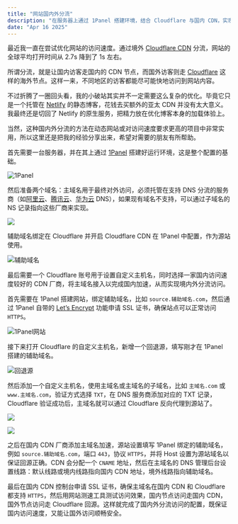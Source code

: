 ```yaml
---
title: "网站国内外分流"
description: "在服务器上通过 1Panel 搭建环境，结合 Cloudflare 与国内 CDN，实现主域名和辅助域名的分流解析。境内访问可走国内 CDN 提升速度，境外访问则通过 Cloudflare 回源，既能保证稳定高效，又能兼顾安全与灵活性。"
date: "Apr 16 2025"
---
```

最近我一直在尝试优化网站的访问速度。通过境外 [Cloudflare CDN](https://www.cloudflare.com/zh-cn/application-services/products/cdn) 分流，网站的全球平均打开时间从 2.7s 降到了 1s 左右。

所谓分流，就是让国内访客走国内的 CDN 节点，而国外访客则走 [Cloudflare](https://www.cloudflare.com) 这样的海外节点。这样一来，不同地区的访客都能尽可能快地访问到网站内容。

不过折腾了一圈回头看，我的小破站其实并不一定需要这么复杂的优化。毕竟它只是一个托管在 [Netlify](https://www.netlify.com) 的静态博客，花钱去买额外的亚太 CDN 并没有太大意义。我最终还是切回了 Netlify 的原生服务，把精力放在优化博客本身的加载体验上。

当然，这种国内外分流的方法在动态网站或对访问速度要求更高的项目中非常实用，所以这里还是把我的经验分享出来，希望对需要的朋友有所帮助。

首先需要一台服务器，并在其上通过 [1Panel](https://1panel.cn) 搭建好运行环境，这是整个配置的基础。

![1Panel](https://i.284628.xyz/kylszJUe.webp)

然后准备两个域名：主域名用于最终对外访问，必须托管在支持 DNS 分流的服务商（如[阿里云](https://wanwang.aliyun.com/domain/dns)、[腾讯云](https://cloud.tencent.com/product/dns)、[华为云](https://www.huaweicloud.com/product/dns.html) DNS），如果现有域名不支持，可以通过子域名的 NS 记录指向这些厂商来实现。

![](https://i.284628.xyz/E9JLxU3g.webp)

辅助域名绑定在 Cloudflare 并开启 Cloudflare CDN 在 1Panel 中配置，作为源站使用。

![辅助域名](https://i.284628.xyz/G6TgHSi1.webp)

最后需要一个 Cloudflare 账号用于设置自定义主机名，同时选择一家国内访问速度较好的 CDN 厂商，将主域名接入以完成国内加速，从而实现境内外分流访问。

首先需要在 1Panel 搭建网站，绑定辅助域名，比如 `source.辅助域名.com`，然后通过 1Panel 自带的 [Let’s Encrypt](https://letsencrypt.org) 功能申请 SSL 证书，确保站点可以正常访问 `HTTPS`。

![1Panel网站](https://i.284628.xyz/DvDAKcov.webp)

接下来打开 Cloudflare 的自定义主机名，新增一个回退源，填写刚才在 1Panel 搭建的辅助域名。

![回退源](https://i.284628.xyz/hkzjvAT6.webp)

然后添加一个自定义主机名，使用主域名或主域名的子域名，比如 `主域名.com` 或 `www.主域名.com`，验证方式选择 `TXT`，在 DNS 服务商添加对应的 TXT 记录，Cloudflare 验证成功后，主域名就可以通过 Cloudflare 反向代理到源站了。

![](https://i.284628.xyz/GARpG7jQ.webp)

![](https://i.284628.xyz/lw3HSeO1.webp)

之后在国内 CDN 厂商添加主域名加速，源站设置填写 1Panel 绑定的辅助域名，例如 `source.辅助域名.com`，端口 `443`，协议 `HTTPS`，并将 Host 设置为源站域名以保证回源正确。CDN 会分配一个 `CNAME` 地址，然后在主域名的 DNS 管理后台设置线路：默认线路或境内线路指向国内 CDN 地址，境外线路指向辅助域名。

最后在国内 CDN 控制台申请 SSL 证书，确保主域名在国内 CDN 和 Cloudflare 都支持 `HTTPS`，然后用网站测速工具测试访问效果，国内节点访问走国内 CDN，国外节点访问走 Cloudflare 回源。这样就完成了国内外分流访问的配置，既保证国内访问速度，又能让国外访问顺畅安全。